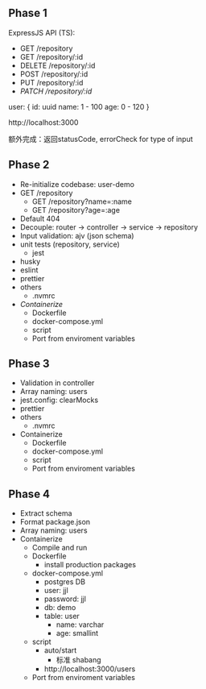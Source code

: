 ## Phase 1

ExpressJS API (TS):
- GET /repository
- GET /repository/:id
- DELETE /repository/:id
- POST /repository/:id
- PUT /repository/:id
- _PATCH /repository/:id_

user: {
  id: uuid
  name: 1 - 100
  age: 0 - 120
}

http://localhost:3000

额外完成：返回statusCode, errorCheck for type of input


## Phase 2

- Re-initialize codebase: user-demo
- GET /repository
  - GET /repository?name=:name
  - GET /repository?age=:age
- Default 404
- Decouple: router -> controller -> service -> repository
- Input validation: ajv (json schema)
- unit tests (repository, service)
  - jest
- husky
- eslint
- prettier
- others
  - .nvmrc
- _Containerize_
  - Dockerfile
  - docker-compose.yml
  - script
  - Port from enviroment variables

## Phase 3

- Validation in controller
- Array naming: users
- jest.config: clearMocks
- prettier
- others
  - .nvmrc
- Containerize
  - Dockerfile
  - docker-compose.yml
  - script
  - Port from enviroment variables

## Phase 4

- Extract schema
- Format package.json
- Array naming: users
- Containerize
  - Compile and run
  - Dockerfile
    - install production packages
  - docker-compose.yml
    - postgres DB
    - user: jjl
    - password: jjl
    - db: demo
    - table: user
      - name: varchar
      - age: smallint
  - script
    - auto/start
      - 标准 shabang
    - http://localhost:3000/users
  - Port from enviroment variables
